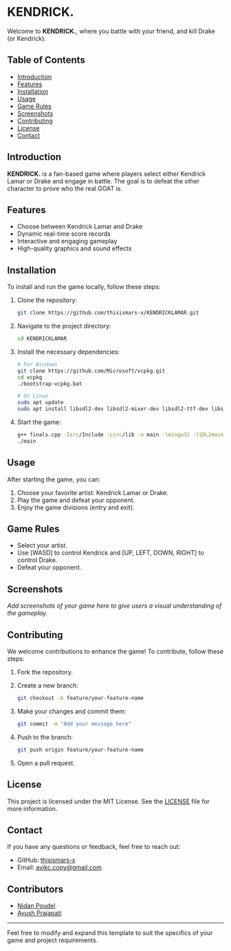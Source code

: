 # KENDRICK.

Welcome to **KENDRICK.**, where you battle with your friend, and kill Drake (or Kendrick).

## Table of Contents

- [Introduction](#introduction)
- [Features](#features)
- [Installation](#installation)
- [Usage](#usage)
- [Game Rules](#game-rules)
- [Screenshots](#screenshots)
- [Contributing](#contributing)
- [License](#license)
- [Contact](#contact)

## Introduction

**KENDRICK.** is a fan-based game where players select either Kendrick Lamar or Drake and engage in battle. The goal is to defeat the other character to prove who the real GOAT is.

## Features

- Choose between Kendrick Lamar and Drake
- Dynamic real-time score records
- Interactive and engaging gameplay
- High-quality graphics and sound effects

## Installation

To install and run the game locally, follow these steps:

1. Clone the repository:

   ```sh
   git clone https://github.com/thisismars-x/KENDRICKLAMAR.git
   ```

2. Navigate to the project directory:

   ```sh
   cd KENDRICKLAMAR
   ```

3. Install the necessary dependencies:

   ```sh
   # For Windows
   git clone https://github.com/Microsoft/vcpkg.git
   cd vcpkg
   ./bootstrap-vcpkg.bat

   # On Linux
   sudo apt update
   sudo apt install libsdl2-dev libsdl2-mixer-dev libsdl2-ttf-dev libsdl2-image-dev
   ```

4. Start the game:

   ```sh
   g++ finals.cpp -Isrc/Include -Lsrc/lib -o main -lmingw32 -lSDL2main -lSDL2 -lSDL2_image -lSDL2_mixer
   ./main
   ```

## Usage

After starting the game, you can:

1. Choose your favorite artist: Kendrick Lamar or Drake.
2. Play the game and defeat your opponent.
3. Enjoy the game divisions (entry and exit).

## Game Rules

- Select your artist.
- Use [WASD] to control Kendrick and [UP, LEFT, DOWN, RIGHT] to control Drake.
- Defeat your opponent.

## Screenshots

_Add screenshots of your game here to give users a visual understanding of the gameplay._

## Contributing

We welcome contributions to enhance the game! To contribute, follow these steps:

1. Fork the repository.
2. Create a new branch:

   ```sh
   git checkout -b feature/your-feature-name
   ```

3. Make your changes and commit them:

   ```sh
   git commit -m "Add your message here"
   ```

4. Push to the branch:

   ```sh
   git push origin feature/your-feature-name
   ```

5. Open a pull request.

## License

This project is licensed under the MIT License. See the [LICENSE](LICENSE) file for more information.

## Contact

If you have any questions or feedback, feel free to reach out:

- GitHub: [thisismars-x](https://github.com/thisismars-x)
- Email: [avikc.copy@gmail.com](mailto:avikc.copy@gmail.com)

## Contributors

- [Nidan Poudel](https://github.com/NidanPoudel)
- [Ayush Prajapati](https://github.com/prajadai)

---

Feel free to modify and expand this template to suit the specifics of your game and project requirements.
